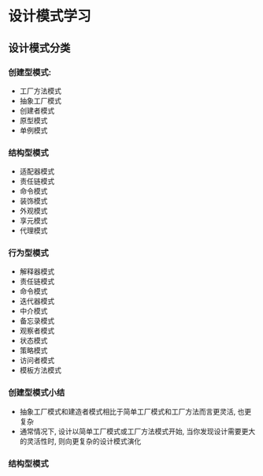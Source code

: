# 设计模式学习
## 设计模式分类
### 创建型模式:
* 工厂方法模式
* 抽象工厂模式
* 创建者模式
* 原型模式
* 单例模式
### 结构型模式
* 适配器模式
* 责任链模式
* 命令模式
* 装饰模式
* 外观模式
* 享元模式
* 代理模式

### 行为型模式
* 解释器模式
* 责任链模式
* 命令模式
* 迭代器模式
* 中介模式
* 备忘录模式
* 观察者模式
* 状态模式
* 策略模式
* 访问者模式
* 模板方法模式

### 创建型模式小结
* 抽象工厂模式和建造者模式相比于简单工厂模式和工厂方法而言更灵活, 也更复杂
* 通常情况下, 设计以简单工厂模式或工厂方法模式开始, 当你发现设计需要更大的灵活性时, 则向更复杂的设计模式演化
### 结构型模式